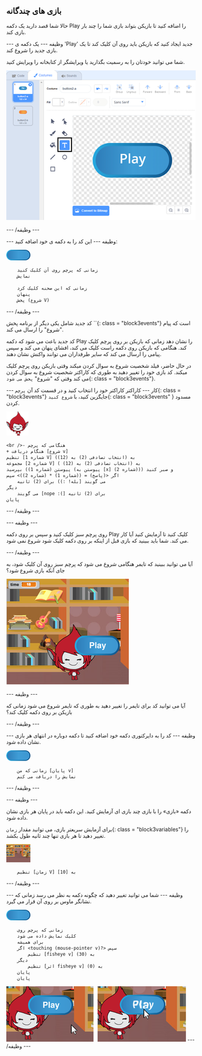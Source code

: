 ## بازی های چندگانه

حالا شما قصد دارید یک دکمه Play را اضافه کنید تا بازیکن بتواند بازی شما را چند بار بازی کند.

\--- وظیفه \--- یک دکمه ی 'Play' جدید ایجاد کنید که بازیکن باید روی آن کلیک کند تا یک بازی جدید را شروع کند.

شما می توانید خودتان را به رسمیت بگذارید یا ویرایشگر از کتابخانه را ویرایش کنید.

![تصویر دکمه بازی](images/brain-play.png)

\--- /وظیفه \---

\--- وظیفه \--- این کد را به دکمه ی خود اضافه کنید:

![افسر دکمه](images/button-sprite.png)

```blocks3
    زمانی که پرچم روی آن کلیک کنید
    نمایش

    زمانی که این صحنه کلیک کرد
    پنهان
    پخش (شروع V)
```

\--- /وظیفه \---

کد جدید شامل یکی دیگر از برنامه پخش ``{: class = "block3events"} است که پیام "شروع" را ارسال می کند.

کد جدید باعث می شود که دکمه Play را نشان دهد زمانی که بازیکن بر روی پرچم کلیک کند. هنگامی که بازیکن روی دکمه راست کلیک می کند، افشای پنهان می کند و سپس پیامی را ارسال می کند که سایر طرفداران می توانند واکنش نشان دهند.

در حال حاضر، فیلد شخصیت شروع به سوال کردن میکند وقتی بازیکن روی پرچم کلیک میکند. کد بازی خود را تغییر دهید به طوری که کاراکتر شخصیت شروع به سوال کردن می کند وقتی که "شروع" `پخش می شود`{: class = "block3events"}.

\--- کار \--- کاراکتر کاراکتر خود را انتخاب کنید و در قسمت کد آن `پرچم`{: class = "block3events"} جایگزین کنید، با `شروع کنید`{: class = "block3events" } مسدود کردن.

![امضا شخصیت](images/giga-sprite.png)

```blocks3
<br />- هنگامی که پرچم
+ هنگام دریافت [شروع v]
تنظیم [شماره 1 V] به (انتخاب تصادفی (2) به (12))
مجموعه [شماره 2 V] به (انتخاب تصادفی (2) به (12) )
بپرسید (پیوستن (شماره 1) (پیوستن به [x] (شماره 2))) و صبر کنید
اگر <(پاسخ) = ((شماره 1) * (شماره 2))> سپس
    می گویند [بله! :)) برای (2) ثانیه
دیگر
    می گویند [nope :(] برای (2) ثانیه
پایان
```

\--- /وظیفه \---

\--- وظیفه \---

روی پرچم سبز کلیک کنید و سپس بر روی دکمه Play کلیک کنید تا آزمایش کنید آیا کار می کند. شما باید ببینید که بازی قبل از اینکه بر روی دکمه کلیک شود شروع نمی شود.

\--- /وظیفه \---

آیا می توانید ببینید که تایمر هنگامی شروع می شود که پرچم سبز روی آن کلیک شود، به جای آنکه بازی شروع شود؟

![تایمر آغاز شده است](images/brain-timer-bug.png)

\--- وظیفه \---

آیا می توانید کد برای تایمر را تغییر دهید به طوری که تایمر شروع می شود زمانی که بازیکن بر روی دکمه کلیک کند؟

\--- /وظیفه \---

\--- وظیفه \--- کد را به دایرکتوری دکمه خود اضافه کنید تا دکمه دوباره در انتهای هر بازی نشان داده شود.

![افسر دکمه](images/button-sprite.png)

```blocks3
    زمانی که من [پایان v]
    نمایش را دریافت می کنم
```

\--- /وظیفه \---

\--- وظیفه \---

دکمه «بازی» را با بازی چند بازی ای آزمایش کنید. این دکمه باید در پایان هر بازی نشان داده شود.

برای آزمایش سریعتر بازی، می توانید مقدار `زمان`{: class = "block3variables"} را تغییر دهید تا هر بازی تنها چند ثانیه طول بکشد.

![مرحله](images/stage-sprite.png)

```blocks3
    تنظیم [زمان V] به [10]
```

\--- /وظیفه \---

\--- وظیفه \--- شما می توانید تغییر دهید که چگونه دکمه به نظر می رسد زمانی که نشانگر ماوس بر روی آن قرار می گیرد.

![دکمه](images/button-sprite.png)

```blocks3
    زمانی که پرچم روی
    کلیک نمایش داده می شود
    برای همیشه
    اگر <touching (mouse-pointer v)?> سپس
        تنظیم [fisheye v] به (30)
    دیگر
        تنظیم [اثر fisheye v] به (0)
    پایان
    پایان
```

![تصویری](images/brain-fisheye.png) \--- /وظیفه \---